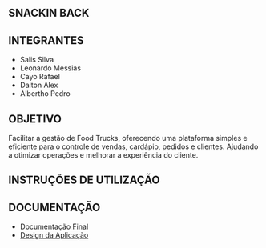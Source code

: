 ## SNACKIN BACK

## INTEGRANTES
- Salis Silva
- Leonardo Messias
- Cayo Rafael
- Dalton Alex
- Albertho Pedro

## OBJETIVO
Facilitar a gestão de Food Trucks, oferecendo uma plataforma simples e eficiente para o controle de vendas, cardápio, pedidos e clientes. Ajudando a otimizar operações e melhorar a experiência do cliente.

## INSTRUÇÕES DE UTILIZAÇÃO

## DOCUMENTAÇÃO
- [Documentação Final](https://drive.google.com/file/d/1i7cvJ9N9pWvz6rzsD6tSsUfalnOabutx/view?usp=drive_link)
- [Design da Aplicação](https://www.figma.com/design/wMjJRfzRLtDNESzJPqU6oh/Projeto-Food-Truck?node-id=55-2&node-type=canvas&t=rwFLJp51MdB3ENBw-0)
